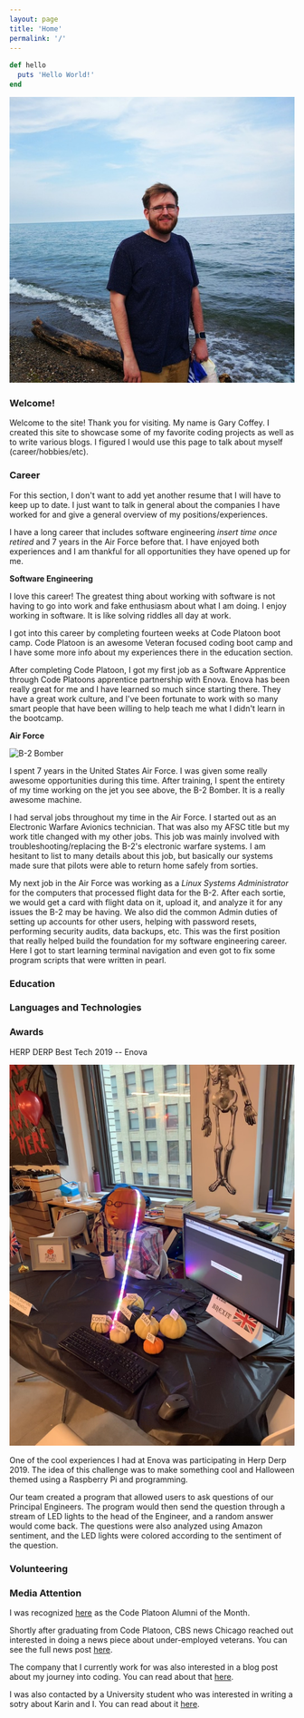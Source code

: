 ```yaml
---
layout: page
title: 'Home'
permalink: '/'
---
```


```ruby
def hello
  puts 'Hello World!'
end
```

![Profile pic of me](/images/profile.png)

### Welcome!
Welcome to the site! Thank you for visiting. My name is Gary Coffey. I created this site to showcase some of my favorite coding projects as well as to write various blogs. I figured I would use this page to talk about myself (career/hobbies/etc).

### Career

For this section, I don't want to add yet another resume that I will have to keep up to date. I just want to talk in general about the companies I have worked for and give a general overview of my positions/experiences.

I have a long career that includes software engineering *insert time once retired* and 7 years in the Air Force before that. I have enjoyed both experiences and I am thankful for all opportunities they have opened up for me.

**Software Engineering**

I love this career! The greatest thing about working with software is not having to go into work and fake enthusiasm about what I am doing. I enjoy working in software. It is like solving riddles all day at work.

I got into this career by completing fourteen weeks at Code Platoon boot camp. Code Platoon is an awesome Veteran focused coding boot camp and I have some more info about my experiences there in the education section.

After completing Code Platoon, I got my first job as a Software Apprentice through Code Platoons apprentice partnership with Enova. Enova has been really great for me and I have learned so much since starting there. They have a great work culture, and I've been fortunate to work with so many smart people that have been willing to help teach me what I didn't learn in the bootcamp.

**Air Force**

![B-2 Bomber](https://media.giphy.com/media/9XsuW41ytuk3m/giphy.gif)

I spent 7 years in the United States Air Force. I was given some really awesome opportunities during this time. After training, I spent the entirety of my time working on the jet you see above, the B-2 Bomber. It is a really awesome machine.

I had serval jobs throughout my time in the Air Force. I started out as an Electronic Warfare Avionics technician. That was also my AFSC title but my work title changed with my other jobs. This job was mainly involved with troubleshooting/replacing the B-2's electronic warfare systems. I am hesitant to list to many details about this job, but basically our systems made sure that pilots were able to return home safely from sorties.

My next job in the Air Force was working as a *Linux Systems Administrator* for the computers that processed flight data for the B-2. After each sortie, we would get a card with flight data on it, upload it, and analyze it for any issues the B-2 may be having. We also did the common Admin duties of setting up accounts for other users, helping with password resets, performing security audits, data backups, etc. This was the first position that really helped build the foundation for my software engineering career. Here I got to start learning terminal navigation and even got to fix some program scripts that were written in pearl.

### Education

### Languages and Technologies

### Awards

HERP DERP Best Tech 2019 -- Enova

![Picture of herp derp project. Fake guy with jackolantern head with led lights connected to computer monitor.](/images/herp_derp.png)

One of the cool experiences I had at Enova was participating in Herp Derp 2019. The idea of this challenge was to make something cool and Halloween themed using a Raspberry Pi and programming.

Our team created a program that allowed users to ask questions of our Principal Engineers. The program would then send the question through a stream of LED lights to the head of the Engineer, and a random answer would come back. The questions were also analyzed using Amazon sentiment, and the LED lights were colored according to the sentiment of the question.

### Volunteering

### Media Attention

I was recognized [here](https://www.codeplatoon.org/gary-coffey-and-karin-matsuyama-alumni-of-the-month-october-2019/) as the Code Platoon Alumni of the Month.

Shortly after graduating from Code Platoon, CBS news Chicago reached out interested in doing a news piece about under-employed veterans. You can see the full news post [here](https://chicago.cbslocal.com/2019/09/02/code-platoon-veterans-computer-coding/).

The company that I currently work for was also interested in a blog post about my journey into coding. You can read about that [here](https://www.enova.com/blog/3-life-lessons-i-learned-on-my-road-to-software-engineering/).

I was also contacted by a University student who was interested in writing a sotry about Karin and I. You can read about it [here](https://news.medill.northwestern.edu/chicago/from-military-life-to-software-pro-a-chicago-coding-boot-camps-impact/).
